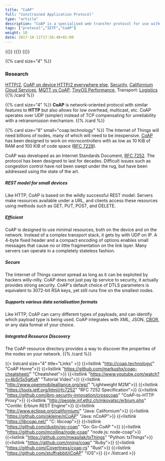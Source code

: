 ```yaml
---
title: "CoAP"
full: "Constrained Application Protocol"
type: "article"
description: "CoAP is a specialised web transfer protocol for use with constrained nodes and constrained (e.g., low-power, lossy) networks."
tags: ["protocol","IETF","CoAP"]
weight: 10
date: 2017-10-11T17:56:48+01:00
---
```


{{<card size="4" small="RFC 7252" style="info">}}
{{<description>}}
{{</card>}}

{{% card size="4" %}}
### Research
[HTTP/2](https://webofthings.org/2015/10/25/http2-for-internet-of-things-1/), [CoAP on device HTTP/2 everywhere else](http://timkellogg.me/blog/2015/02/20/can-http2-replace-mqtt), [Security](http://ieeexplore.ieee.org/document/7460363/), [Californium Cloud Services](http://ieeexplore.ieee.org/abstract/document/7030106/), [MQTT vs CoAP](https://www.researchgate.net/profile/Hwee_Xian_Tan/publication/267636202_Performance_evaluation_of_MQTT_and_CoAP_via_a_common_middleware/links/5636d46d08ae75884114e431/Performance-evaluation-of-MQTT-and-CoAP-via-a-common-middleware.pdf), [TinyOS Performance](http://ieeexplore.ieee.org/abstract/document/6208761/), Transport: [Logistics](http://www.academia.edu/download/41232455/Implementation_of_CoAP_and_its_Applicati20160114-28513-evheod.pdf20160115-19908-ve6aow.pdf)
{{% /card %}}

{{% card size="4" %}}
__CoAP__ is network-oriented protocol with similar features to __HTTP__ but also allows for low overhead, multicast, etc. CoAP operates over UDP (simpler) instead of TCP compensating for unreliability with a retransmission mechanism.
{{% /card %}}

{{% card size="8" small="coap.technology" %}}
The Internet of Things will need billions of nodes, many of which will need to be inexpensive. [CoAP](http://coap.technology/) has been designed to work on microcontrollers with as low as 10 KiB of RAM and 100 KiB of code space ([RFC 7228](https://tools.ietf.org/html/rfc7228)).

CoAP was developed as an Internet Standards Document, [RFC 7252](https://tools.ietf.org/html/rfc7252). The protocol has been designed to last for decades. Difficult issues such as congestion control have not been swept under the rug, but have been addressed using the state of the art.

##### REST model for small devices
Like HTTP, CoAP is based on the wildly successful REST model: Servers make resources available under a URL, and clients access these resources using methods such as GET, PUT, POST, and DELETE.

##### Efficient
CoAP is designed to use minimal resources, both on the device and on the network. Instead of a complex transport stack, it gets by with UDP on IP. A 4-byte fixed header and a compact encoding of options enables small messages that cause no or little fragmentation on the link layer. Many servers can operate in a completely stateless fashion.

##### Secure
The Internet of Things cannot spread as long as it can be exploited by hackers willy-nilly. CoAP does not just pay lip service to security, it actually provides strong security. CoAP's default choice of DTLS parameters is equivalent to 3072-bit RSA keys, yet still runs fine on the smallest nodes.

##### Supports various data serialisation formats
Like HTTP, CoAP can carry different types of payloads, and can identify which payload type is being used. CoAP integrates with XML, JSON, [CBOR](http://cbor.io/), or any data format of your choice.

##### Integrated Resource Discovery
The CoAP resource directory provides a way to discover the properties of the nodes on your network.
{{% /card %}}

{{< listcard size="4" title="Links" >}}
    {{<listlink "http://coap.technology/" "CoAP Home">}}
    {{<listlink "https://github.com/markushx/coap-cheatsheet/" "Cheatsheet">}}
    {{<listlink "https://www.youtube.com/watch?v=4bSr5x5gKvA" "Tutorial Video">}}
    {{<listlink "http://www.openmobilealliance.org/wp/" "Lightweight M2M">}}
    {{<listlink "https://tools.ietf.org/html/rfc7252" "RFC 7252 Specification">}}
    {{<listlink "https://github.com/ibm-security-innovation/crosscoap" "CoAP-to-HTTP Proxy">}}
    {{<listlink "http://people.inf.ethz.ch/mkovatsc/erbium.php" "Contiki: Erbium REST Engine">}}
    {{<listlink "http://www.eclipse.org/californium/" "Java: Californium">}}
    {{<listlink "https://github.com/okleine/nCoAP" "Java: nCoAP">}}
    {{<listlink "https://libcoap.net/" "C: libcoap">}}
    {{<listlink "https://github.com/dustin/go-coap" "Go: Go-CoAP ">}}
    {{<listlink "https://github.com/mcollina/node-coap" "node.js: node-coap">}}
    {{<listlink "https://github.com/mwasilak/txThings" "Python: txThings">}}
    {{<listlink "https://github.com/nning/coap" "Ruby">}}
    {{<listlink "https://github.com/Covertness/coap-rs" "Rust">}}
    {{<listlink "https://github.com/stuffrabbit/iCoAP" "iOS">}}
{{< /listcard >}}
